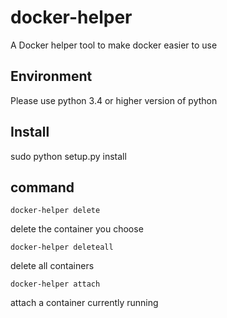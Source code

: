 # docker-helper

A Docker helper tool to make docker easier to use

## Environment
Please use python 3.4 or higher version of python 

## Install 
sudo python setup.py install

## command 
```shell
docker-helper delete
```
delete the container you choose  
```shell
docker-helper deleteall
```
delete all containers 
```shell
docker-helper attach
```
attach a container currently running 
